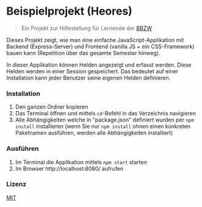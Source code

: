 # Beispielprojekt (Heores)
> Ein Projekt zur Hilfestellung für Lernende der [BBZW](https://beruf.lu.ch/berufsbildungszentren/bbzw)

Dieses Projekt zeigt, wie man eine einfache JavaScript-Applikation mit Backend (Express-Server)
und Frontend (vanilla JS + ein CSS-Framework) bauen kann (Repetition über das gesamte Semester hinweg).

In dieser Applikation können Helden angezeigt und erfasst werden.
Diese Helden werden in einer Session gespeichert. Das bedeutet auf einer Installation kann jeder Benutzer
seine eigenen Helden definieren.

### Installation
1. Den ganzen Ordner kopieren
2. Das Terminal öffnen und mittels ```cd```-Befehl in das Verzeichnis navigieren
3. Alle Abhängigkeiten welche in "package.json" definiert wurden per ```npm install``` installieren
(wenn Sie nur ```npm install``` ohnen einen konkreten Paketnamen ausführen, werden alle Abhängigkeiten installiert)

### Ausführen
1. Im Terminal die Applikation mittels ```npm start``` starten
2. Im Browser http://localhost:8080/ aufrufen

### Lizenz
[MIT](https://github.com/rollup/rollup/blob/master/LICENSE.md)